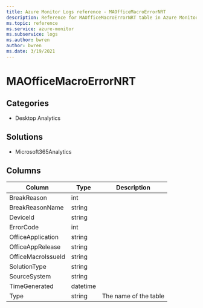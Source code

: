 ```yaml
---
title: Azure Monitor Logs reference - MAOfficeMacroErrorNRT
description: Reference for MAOfficeMacroErrorNRT table in Azure Monitor Logs.
ms.topic: reference
ms.service: azure-monitor
ms.subservice: logs
ms.author: bwren
author: bwren
ms.date: 3/19/2021
---
```


# MAOfficeMacroErrorNRT

 

## Categories

- Desktop Analytics
## Solutions

- Microsoft365Analytics




## Columns

|Column|Type|Description|
|---|---|---|
|BreakReason|int||
|BreakReasonName|string||
|DeviceId|string||
|ErrorCode|int||
|OfficeApplication|string||
|OfficeAppRelease|string||
|OfficeMacroIssueId|string||
|SolutionType|string||
|SourceSystem|string||
|TimeGenerated|datetime||
|Type|string|The name of the table|
